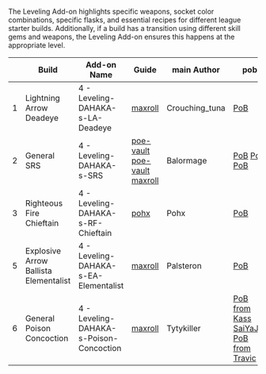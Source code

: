 The Leveling Add-on highlights specific weapons, socket color combinations, specific flasks, and essential recipes for different league starter builds. Additionally, if a build has a transition using different skill gems and weapons, the Leveling Add-on ensures this happens at the appropriate level.


|  | Build | Add-on Name | Guide | main Author | pob | Remark |
|---|---|---|---|---|---|---|
| 1 | Lightning Arrow Deadeye | 4 - Leveling-DAHAKA-s-LA-Deadeye | [maxroll](https://maxroll.gg/poe/build-guides/lightning-arrow-deadeye-league-starter) | Crouching_tuna | [PoB](https://pobb.in/BagsFDQ7rxM3) | RoA + Ballista leveling, can use to level most bow builds |
| 2 | General SRS | 4 - Leveling-DAHAKA-s-SRS | [poe-vault](https://www.poe-vault.com/guides/holy-relic-necromancer-build-guide) [poe-vault](https://www.poe-vault.com/guides/balormage-summon-raging-spirits-necromancer-build-guide) [maxroll](https://maxroll.gg/poe/build-guides/poison-srs-necromancer-league-starter) | Balormage | [PoB](https://pobb.in/1CIZ4EoVE1b-) [PoB](https://pobb.in/6oAof2yzKtCU) [PoB](https://pobb.in/2Ob-VdFXvcm3) | SRS leveling, most minion builds, can also be used for Guardian |
| 3 | Righteous Fire Chieftain | 4 - Leveling-DAHAKA-s-RF-Chieftain | [pohx](https://www.pohx.net/) | Pohx | [PoB](https://pobb.in/UlMDsiLDD_h5) | Rolling Magma + Holy Flame Totem -> RF |
| 5 | Explosive Arrow Ballista Elementalist | 4 - Leveling-DAHAKA-s-EA-Elementalist | [maxroll](https://maxroll.gg/poe/build-guides/explosive-arrow-ballista-elementalist) | Palsteron | [PoB](https://pobb.in/RRLuEaLDn9wK) | Rolling Magma + Holy Flame Totem -> Explosive Arrow Ballista Note: does not include the new firestorm transition |
| 6 | General Poison Concoction | 4 - Leveling-DAHAKA-s-Poison-Concoction | [maxroll](https://maxroll.gg/poe/build-guides/impending-doom-pathfinder-league-starter/leveling-guide) | Tytykiller | [PoB from Kass SaiYaJiN](https://pobb.in/uyOJTzODrbOM) [PoB from Travic](https://pobb.in/M_FGfxtEJbMG) | Can be used for Pathfinder/Assasin/Slayer |
